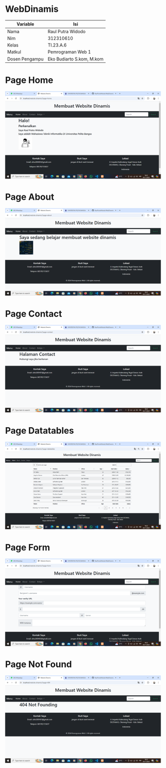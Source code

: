 # WebDinamis
| Variable        | Isi                        | 
|--------------   |----------------------------|
| Nama            | Raul Putra Widodo          |
| Nim             | 312310610                  | 
| Kelas           | TI.23.A.6                  | 
| Matkul          | Pemrograman Web 1          |
| Dosen Pengampu  | Eko Budiarto S.kom, M.kom  |


# Page Home
![img](dok/home.png)


# Page About
![img](dok/about.png) 


# Page Contact
![img](dok/contact.png) 


# Page Datatables
![img](dok/datatables.png) 


# Page Form
![img](dok/form.png)


# Page Not Found
![img](dok/notfound.png) 
